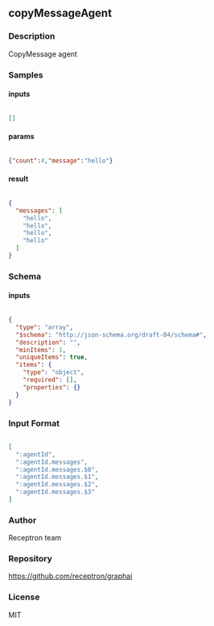 ## copyMessageAgent

### Description

CopyMessage agent

### Samples

#### inputs

```json

[]

````

#### params

```json

{"count":4,"message":"hello"}

````

#### result

```json

{
  "messages": [
    "hello",
    "hello",
    "hello",
    "hello"
  ]
}

````

### Schema

#### inputs

```json

{
  "type": "array",
  "$schema": "http://json-schema.org/draft-04/schema#",
  "description": "",
  "minItems": 1,
  "uniqueItems": true,
  "items": {
    "type": "object",
    "required": [],
    "properties": {}
  }
}

````

### Input Format

```json

[
  ":agentId",
  ":agentId.messages",
  ":agentId.messages.$0",
  ":agentId.messages.$1",
  ":agentId.messages.$2",
  ":agentId.messages.$3"
]

````

### Author

Receptron team

### Repository

https://github.com/receptron/graphai


### License

MIT

